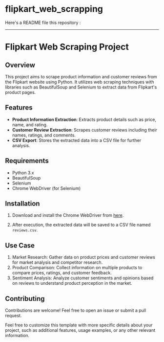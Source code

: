 # flipkart_web_scrapping
Here's a  README file this repository :

---

# Flipkart Web Scraping Project

## Overview
This project aims to scrape product information and customer reviews from the Flipkart website using Python. It utilizes web scraping techniques with libraries such as BeautifulSoup and Selenium to extract data from Flipkart's product pages.

## Features
- **Product Information Extraction**: Extracts product details such as price, name, and rating.
- **Customer Review Extraction**: Scrapes customer reviews including their names, ratings, and comments.
- **CSV Export**: Stores the extracted data into a CSV file for further analysis.

## Requirements
- Python 3.x
- BeautifulSoup
- Selenium
- Chrome WebDriver (for Selenium)

## Installation

1. Download and install the Chrome WebDriver from [here](https://sites.google.com/chromium.org/driver/).

2. After execution, the extracted data will be saved to a CSV file named `reviews.csv`.

## Use Case
1. Market Research: Gather data on product prices and customer reviews for market analysis and competitor research.
2. Product Comparison: Collect information on multiple products to compare prices, ratings, and customer feedback.
3. Sentiment Analysis: Analyze customer sentiments and opinions based on reviews to understand product perception in the market.

## Contributing
Contributions are welcome! Feel free to open an issue or submit a pull request.

Feel free to customize this template with more specific details about your project, such as additional features, usage examples, or any other relevant information.
